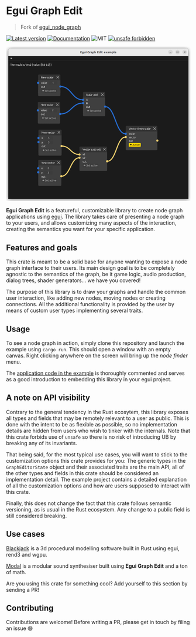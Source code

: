 # Egui Graph Edit
> Fork of [egui_node_graph](https://github.com/setzer22/egui_node_graph)

[![Latest version](https://img.shields.io/crates/v/egui-graph-edit.svg)](https://crates.io/crates/egui-graph-edit)
[![Documentation](https://docs.rs/egui-graph-edit/badge.svg)](https://docs.rs/egui-graph-edit)
![MIT](https://img.shields.io/badge/license-MIT-blue.svg)
[![unsafe forbidden](https://img.shields.io/badge/unsafe-forbidden-success.svg)](https://github.com/rust-secure-code/safety-dance/)

![Showcase image](showcase.png)

**Egui Graph Edit** is a featureful, customizable library to create node graph
applications using [egui](https://github.com/emilk/egui). The library takes care
of presenting a node graph to your users, and allows customizing many aspects of
the interaction, creating the semantics you want for your specific application.

## Features and goals
This crate is meant to be a solid base for anyone wanting to expose a node graph
interface to their users. Its main design goal is to be completely agnostic to
the semantics of the graph, be it game logic, audio production, dialog trees,
shader generators... we have you covered!

The purpose of this library is to draw your graphs and handle the common user
interaction, like adding new nodes, moving nodes or creating connections. All
the additional functionality is provided by the user by means of custom user
types implementing several traits.

## Usage
To see a node graph in action, simply clone this repository and launch the
example using `cargo run`. This should open a window with an empty canvas. Right
clicking anywhere on the screen will bring up the *node finder* menu.

The [application code in the example](https://github.com/kamirr/egui-graph-edit/blob/main/egui-graph-edit-example/src/app.rs)
is thoroughly commented and serves as a good introduction to embedding this
library in your egui project.

## A note on API visibility
Contrary to the general tendency in the Rust ecosytem, this library exposes all
types and fields that may be remotely relevant to a user as public. This is done
with the intent to be as flexible as possible, so no implementation details are
hidden from users who wish to tinker with the internals. Note that this crate
forbids use of `unsafe` so there is no risk of introducing UB by breaking any of
its invariants.

That being said, for the most typical use cases, you will want to stick to the
customization options this crate provides for you: The generic types in the
`GraphEditorState` object and their associated traits are the main API, all of
the other types and fields in this crate should be considered an implementation
detail. The example project contains a detailed explanation of all the
customization options and how are users supposed to interact with this crate.

Finally, this does not change the fact that this crate follows semantic
versioning, as is usual in the Rust ecosystem. Any change to a public field is
still considered breaking.

## Use cases

[Blackjack](https://github.com/setzer22/blackjack) is a 3d procedural modelling
software built in Rust using egui, rend3 and wgpu.

[Modal](https://github.com/kamirr/modal) is a modular sound synthesiser built
using **Egui Graph Edit** and a ton of math.

Are you using this crate for something cool? Add yourself to this section by
sending a PR!

## Contributing 
Contributions are welcome! Before writing a PR, please get in touch by filing an issue 😄

